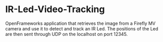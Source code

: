 IR-Led-Video-Tracking
=====================

OpenFrameworks application that retrieves the image from a Firefly MV camera and use it to detect and track an IR Led.
The positions of the Led are then sent through UDP on the localhost on port 12345.
